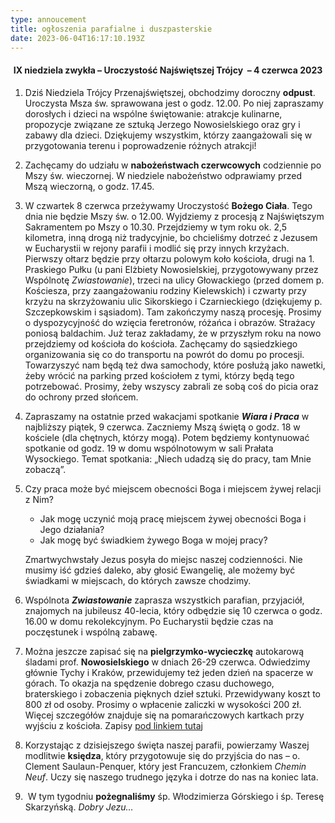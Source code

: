 ```yaml
---
type: annoucement
title: ogłoszenia parafialne i duszpasterskie
date: 2023-06-04T16:17:10.193Z
---
```

<!--StartFragment-->

<h4 style="text-align:center;">IX niedziela zwykła – Uroczystość Najświętszej Trójcy  – 4 czerwca 2023</h4>

1. Dziś Niedziela Trójcy Przenajświętszej, obchodzimy doroczny **odpust**. Uroczysta Msza św. sprawowana jest o godz. 12.00. Po niej zapraszamy dorosłych i dzieci na wspólne świętowanie: atrakcje kulinarne, propozycje związane ze sztuką Jerzego Nowosielskiego oraz gry i zabawy dla dzieci. Dziękujemy wszystkim, którzy zaangażowali się w przygotowania terenu i poprowadzenie różnych atrakcji!
2. Zachęcamy do udziału w **nabożeństwach czerwcowych** codziennie po Mszy św. wieczornej. W niedziele nabożeństwo odprawiamy przed Mszą wieczorną, o godz. 17.45.
3. W czwartek 8 czerwca przeżywamy Uroczystość **Bożego Ciała**. Tego dnia nie będzie Mszy św. o 12.00. Wyjdziemy z procesją z Najświętszym Sakramentem po Mszy o 10.30. Przejdziemy w tym roku ok. 2,5 kilometra, inną drogą niż tradycyjnie, bo chcieliśmy dotrzeć z Jezusem w Eucharystii w rejony parafii i modlić się przy innych krzyżach. Pierwszy ołtarz będzie przy ołtarzu polowym koło kościoła, drugi na 1. Praskiego Pułku (u pani Elżbiety Nowosielskiej, przygotowywany przez Wspólnotę *Zwiastowanie*), trzeci na ulicy Głowackiego (przed domem p. Kościesza, przy zaangażowaniu rodziny Kielewskich) i czwarty przy krzyżu na skrzyżowaniu ulic Sikorskiego i Czarnieckiego (dziękujemy p. Szczepkowskim i sąsiadom). Tam zakończymy naszą procesję. Prosimy o dyspozycyjność do wzięcia feretronów, różańca i obrazów. Strażacy poniosą baldachim. Już teraz zakładamy, że w przyszłym roku na nowo przejdziemy od kościoła do kościoła. Zachęcamy do sąsiedzkiego organizowania się co do transportu na powrót do domu po procesji. Towarzyszyć nam będą też dwa samochody, które posłużą jako nawetki, żeby wrócić na parking przed kościołem z tymi, którzy będą tego potrzebować. Prosimy, żeby wszyscy zabrali ze sobą coś do picia oraz do ochrony przed słońcem.
4. Zapraszamy na ostatnie przed wakacjami spotkanie ***Wiara i Praca*** w najbliższy piątek, 9 czerwca. Zaczniemy Mszą świętą o godz. 18 w kościele (dla chętnych, którzy mogą). Potem będziemy kontynuować spotkanie od godz. 19 w domu wspólnotowym w sali Prałata Wysockiego. Temat spotkania: „Niech udadzą się do pracy, tam Mnie zobaczą”. 
5. Czy praca może być miejscem obecności Boga i miejscem żywej relacji z Nim?

   * Jak mogę uczynić moją pracę miejscem żywej obecności Boga i Jego działania?
   * Jak mogę być świadkiem żywego Boga w mojej pracy?

   Zmartwychwstały Jezus posyła do miejsc naszej codzienności. Nie musimy iść gdzieś daleko, aby głosić Ewangelię, ale możemy być świadkami w miejscach, do których zawsze chodzimy.
6. Wspólnota ***Zwiastowanie*** zaprasza wszystkich parafian, przyjaciół, znajomych na jubileusz 40-lecia, który odbędzie się 10 czerwca o godz. 16.00 w domu rekolekcyjnym. Po Eucharystii będzie czas na poczęstunek i wspólną zabawę.
7. Można jeszcze zapisać się na **pielgrzymko-wycieczkę** autokarową śladami prof. **Nowosielskiego** w dniach 26-29 czerwca. Odwiedzimy głównie Tychy i Kraków, przewidujemy też jeden dzień na spacerze w górach. To okazja na spędzenie dobrego czasu duchowego, braterskiego i zobaczenia pięknych dzieł sztuki. Przewidywany koszt to 800 zł od osoby. Prosimy o wpłacenie zaliczki w wysokości 200 zł. Więcej szczegółów znajduje się na pomarańczowych kartkach przy wyjściu z kościoła. Zapisy [pod linkiem tutaj](https://forms.gle/5LrdfT6bEHKgcpi98)
8. Korzystając z dzisiejszego święta naszej parafii, powierzamy Waszej modlitwie **księdza**, który przygotowuje się do przyjścia do nas – o. Clement Saulaun-Penquer, który jest Francuzem, członkiem *Chemin Neuf*. Uczy się naszego trudnego języka i dotrze do nas na koniec lata.
9.  W tym tygodniu **pożegnaliśmy** śp. Włodzimierza Górskiego i śp. Teresę Skarzyńską. *Dobry Jezu…*

<!--EndFragment-->